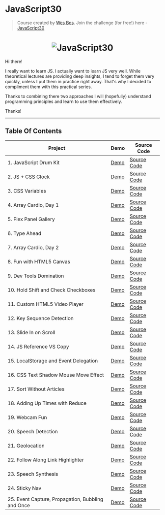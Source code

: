 # JavaScript30

> Course created by [Wes Bos](https://github.com/wesbos). Join the challenge (for free!) here - [JavaScript30](https://javascript30.com/account)

<h1 align="center">
  <img src="https://javascript30.com/images/JS3-social-share.png" style="max-width:100%" alt="JavaScript30" />
</h1>

Hi there!

I really want to learn JS. I actually want to learn JS very well. While theoretical lectures are providing deep insights, I tend to forget them very quickly, unless I put them in practice right away. That's why I decided to compliment them with this practical series.

Thanks to combining there two approaches I will (hopefully) understand programming principles and learn to use them effectively.

Thanks!

---

## Table Of Contents

| Project                                           | Demo                                                                                                        | Source Code                                                                                                                              |
| ------------------------------------------------- | ----------------------------------------------------------------------------------------------------------- | ---------------------------------------------------------------------------------------------------------------------------------------- |
| 1. JavaScript Drum Kit                            | [Demo](https://andycodes.io/JavaScript30/01%20-%20JavaScript%20Drum%20Kit/)                                 | [Source Code](https://github.com/andydnguyen/JavaScript30/tree/master/01%20-%20JavaScript%20Drum%20Kit)                                  |
| 2. JS + CSS Clock                                 | [Demo](https://andycodes.io/JavaScript30/02%20-%20JS%20and%20CSS%20Clock/)                                  | [Source Code](https://github.com/andydnguyen/JavaScript30/tree/master/02%20-%20JS%20and%20CSS%20Clock)                                   |
| 3. CSS Variables                                  | [Demo](https://andycodes.io/JavaScript30/03%20-%20CSS%20Variables)                                          | [Source Code](https://github.com/andydnguyen/JavaScript30/tree/master/03%20-%20CSS%20Variables)                                          |
| 4. Array Cardio, Day 1                            | [Demo](https://andycodes.io/JavaScript30/04%20-%20Array%20Cardio%20Day%201//)                               | [Source Code](https://github.com/andydnguyen/JavaScript30/tree/master/04%20-%20Array%20Cardio%20Day%201/)                                |
| 5. Flex Panel Gallery                             | [Demo](https://andycodes.io/JavaScript30/05%20-%20Flex%20Panel%20Gallery/)                                  | [Source Code](https://github.com/andydnguyen/JavaScript30/tree/master/05%20-%20Flex%20Panel%20Gallery)                                   |
| 6. Type Ahead                                     | [Demo](https://andycodes.io/JavaScript30/06%20-%20Type%20Ahead/)                                            | [Source Code](https://github.com/andydnguyen/JavaScript30/tree/master/06%20-%20Type%20Ahead)                                             |
| 7. Array Cardio, Day 2                            | [Demo](https://andycodes.io/JavaScript30/07%20-%20Array%20Cardio%20Day%202/)                                | [Source Code](https://github.com/andydnguyen/JavaScript30/tree/master/07%20-%20Array%20Cardio%20Day%202)                                 |
| 8. Fun with HTML5 Canvas                          | [Demo](https://andycodes.io/JavaScript30/08%20-%20Fun%20with%20HTML5%20Canvas/)                             | [Source Code](https://github.com/andydnguyen/JavaScript30/tree/master/08%20-%20Fun%20with%20HTML5%20Canvas)                              |
| 9. Dev Tools Domination                           | [Demo](https://andycodes.io/JavaScript30/09%20-%20Dev%20Tools%20Domination/)                                | [Source Code](https://github.com/andydnguyen/JavaScript30/tree/master/09%20-%20Dev%20Tools%20Domination)                                 |
| 10. Hold Shift and Check Checkboxes               | [Demo](https://andycodes.io/JavaScript30/10%20-%20Hold%20Shift%20and%20Check%20Checkboxes/)                 | [Source Code](https://github.com/andydnguyen/JavaScript30/tree/master/10%20-%20Hold%20Shift%20and%20Check%20Checkboxes)                  |
| 11. Custom HTML5 Video Player                     | [Demo](https://andycodes.io/JavaScript30/11%20-%20Custom%20Video%20Player/)                                 | [Source Code](https://github.com/andydnguyen/JavaScript30/tree/master/11%20-%20Custom%20Video%20Player)                                  |
| 12. Key Sequence Detection                        | [Demo](https://andycodes.io/JavaScript30/12%20-%20Key%20Sequence%20Detection/)                              | [Source Code](https://github.com/andydnguyen/JavaScript30/tree/master/12%20-%20Key%20Sequence%20Detection)                               |
| 13. Slide In on Scroll                            | [Demo](https://andycodes.io/JavaScript30/13%20-%20Slide%20in%20on%20Scroll/)                                | [Source Code](https://github.com/andydnguyen/JavaScript30/tree/master/13%20-%20Slide%20in%20on%20Scroll)                                 |
| 14. JS Reference VS Copy                          | [Demo](https://andycodes.io/JavaScript30/14%20-%20JavaScript%20References%20VS%20Copying/)                  | [Source Code](https://github.com/andydnguyen/JavaScript30/tree/master/14%20-%20JavaScript%20References%20VS%20Copying)                   |
| 15. LocalStorage and Event Delegation             | [Demo](https://andycodes.io/JavaScript30/15%20-%20LocalStorage/)                                            | [Source Code](https://github.com/andydnguyen/JavaScript30/tree/master/15%20-%20LocalStorage)                                             |
| 16. CSS Text Shadow Mouse Move Effect             | [Demo](https://andycodes.io/JavaScript30/16%20-%20Mouse%20Move%20Shadow/)                                   | [Source Code](https://github.com/andydnguyen/JavaScript30/tree/master/16%20-%20Mouse%20Move%20Shadow)                                    |
| 17. Sort Without Articles                         | [Demo](https://andycodes.io/JavaScript30/17%20-%20Sort%20Without%20Articles)                                | [Source Code](https://github.com/andydnguyen/JavaScript30/tree/master/17%20-%20Sort%20Without%20Articles)                                |
| 18. Adding Up Times with Reduce                   | [Demo](https://andycodes.io/JavaScript30/18%20-%20Adding%20Up%20Times%20with%20Reduce/)                     | [Source Code](https://github.com/andydnguyen/JavaScript30/tree/master/18%20-%20Adding%20Up%20Times%20with%20Reduce)                      |
| 19. Webcam Fun                                    | [Demo](https://andycodes.io/JavaScript30/19%20-%20Webcam%20Fun/)                                            | [Source Code](https://github.com/andydnguyen/JavaScript30/tree/master/19%20-%20Webcam%20Fun)                                             |
| 20. Speech Detection                              | [Demo](https://andycodes.io/JavaScript30/20%20-%20Speech%20Detection/)                                      | [Source Code](https://github.com/andydnguyen/JavaScript30/tree/master/20%20-%20Speech%20Detection)                                       |
| 21. Geolocation                                   | [Demo](https://andycodes.io/JavaScript30/21%20-%20Geolocation/)                                             | [Source Code](https://github.com/andydnguyen/JavaScript30/tree/master/21%20-%20Geolocation)                                              |
| 22. Follow Along Link Highlighter                 | [Demo](https://andycodes.io/JavaScript30/22%20-%20Follow%20Along%20Link%20Highlighter)                      | [Source Code](https://github.com/andydnguyen/JavaScript30/tree/master/22%20-%20Follow%20Along%20Link%20Highlighter)                      |
| 23. Speech Synthesis                              | [Demo](https://andycodes.io/JavaScript30/23%20-%20Speech%20Synthesis/)                                      | [Source Code](https://github.com/andydnguyen/JavaScript30/tree/master/23%20-%20Speech%20Synthesis/)                                      |
| 24. Sticky Nav                                    | [Demo](https://andycodes.io/JavaScript30/24%20-%20Sticky%20Nav/)                                            | [Source Code](https://github.com/andydnguyen/JavaScript30/tree/master/24%20-%20Sticky%20Nav/)                                            |
| 25. Event Capture, Propagation, Bubbling and Once | [Demo](https://andycodes.io/JavaScript30/25%20-%20Event%20Capture,%20Propagation,%20Bubbling%20and%20Once/) | [Source Code](https://github.com/andydnguyen/JavaScript30/tree/master/25%20-%20Event%20Capture,%20Propagation,%20Bubbling%20and%20Once/) |
